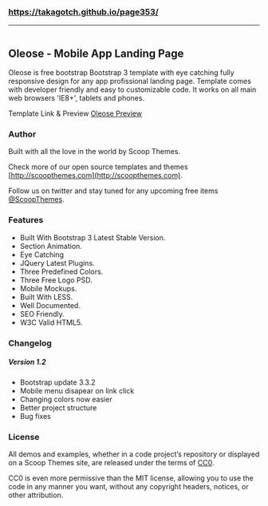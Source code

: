 ### https://takagotch.github.io/page353/
---


```
```





## Oleose - Mobile App Landing Page

Oleose is free bootstrap Bootstrap 3 template with eye catching fully responsive design for any app profissional landing page. Template comes with developer friendly and easy to customizable code. It works on all main web browsers 'IE8+', tablets and phones.

Template Link & Preview [Oleose Preview](http://www.scoopthemes.com/templates/Oleose-Theme/)

### Author

Built with all the love in the world by Scoop Themes.

Check more of our open source templates and themes [http://scoopthemes.com](http://scoopthemes.com).

Follow us on twitter and stay tuned for any upcoming free items [@ScoopThemes](https://twitter.com/ScoopThemes).

### Features

+ Built With Bootstrap 3 Latest Stable Version.
+ Section Animation.
+ Eye Catching
+ JQuery Latest Plugins.
+ Three Predefined Colors.
+ Three Free Logo PSD.
+ Mobile Mockups.
+ Built With LESS.
+ Well Documented.
+ SEO Friendly.
+ W3C Valid HTML5.

### Changelog

##### Version 1.2
+ Bootstrap update 3.3.2
+ Mobile menu disapear on link click
+ Changing colors now easier
+ Better project structure
+ Bug fixes


### License

All demos and examples, whether in a code project’s repository or displayed on a Scoop Themes site, are released under the terms of [CC0](http://en.wikipedia.org/wiki/Creative_Commons_license/).

CC0 is even more permissive than the MIT license, allowing you to use the code in any manner you want, without any copyright headers, notices, or other attribution.

